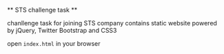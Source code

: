 ** STS challenge task **

chanllenge task for joining STS company contains static website powered by jQuery, Twitter Bootstrap and CSS3

open `index.html` in your browser